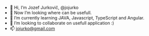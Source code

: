 - 👋 Hi, I’m Jozef Jurkovič, @jojurko
- 👀 Now I’m looking where can be usefull.
- 🌱 I’m currently learning JAVA, Javascript, TypeScript and Angular.
- 💞️ I’m looking to collaborate on usefull application :)
- 📫 jojurko@gmail.com

<!---
jojurko/jojurko is a ✨ special ✨ repository because its `README.md` (this file) appears on your GitHub profile.
You can click the Preview link to take a look at your changes.
--->
